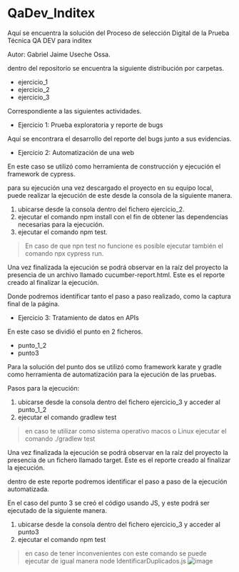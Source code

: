 # QaDev_Inditex

Aquí se encuentra la solución del Proceso de selección Digital de la Prueba Técnica QA DEV para inditex

Autor: Gabriel Jaime Useche Ossa.

dentro del repositorio se encuentra la siguiente distribución por carpetas.

* ejercicio_1
* ejercicio_2
* ejercicio_3

Correspondiente a las siguientes actividades.

* Ejercicio 1: Prueba exploratoria y reporte de bugs

Aquí se encontrara el desarrollo del reporte del bugs junto a sus evidencias.

* Ejercicio 2: Automatización de una web

En este caso se utilizó como herramienta de construcción y ejecución el framework de cypress.

para su ejecución una vez descargado el proyecto en su equipo local, puede realizar la ejecución de este desde la consola de la siguiente manera.

1. ubicarse desde la consola dentro del fichero ejercicio_2.
2. ejecutar el comando npm install con el fin de obtener las dependencias necesarias para la ejecución.
3. ejecutar el comando npm test.
> En caso de que npn test no funcione es posible ejecutar también el comando npx cypress run.

Una vez finalizada la ejecución se podrá observar en la raíz del proyecto la presencia de un archivo llamado cucumber-report.html. Este es el reporte creado al finalizar la ejecución.

Donde podremos identificar tanto el paso a paso realizado, como la captura final de la página.

* Ejercicio 3: Tratamiento de datos en APIs

En este caso se dividió el punto en 2 ficheros.

- punto_1_2
- punto3

Para la solución del punto dos se utilizó como framework karate y gradle como herramienta de automatización para la ejecución de las pruebas.

Pasos para la ejecución:

1. ubicarse desde la consola dentro del fichero ejercicio_3 y acceder al punto_1_2
2. ejecutar el comando gradlew test
> en caso te utilizar como sistema operativo macos o Linux ejecutar el comando ./gradlew test

Una vez finalizada la ejecución se podrá observar en la raíz del proyecto la presencia de un fichero llamado target. Este es el reporte creado al finalizar la ejecución.

dentro de este reporte podremos identificar el paso a paso de la ejecución automatizada.

En el caso del punto 3 se creó el código usando JS, y este podrá ser ejecutado de la siguiente manera.

1. ubicarse desde la consola dentro del fichero ejercicio_3 y acceder al punto3
2. ejecutar el comando npm test
> en caso de tener inconvenientes con este comando se puede ejecutar de igual manera node IdentificarDuplicados.js
![image](https://user-images.githubusercontent.com/77740619/209519752-90ac1aa1-a6c3-45f4-862b-f6a3a938d7c9.png)



